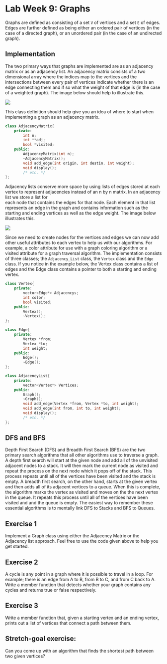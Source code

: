 Lab Week 9: Graphs
==================

Graphs are defined as consisting of a set `V` of vertices
and a set `E` of edges. Edges are further defined as being
either an ordered pair of vertices (in the case of a directed
graph), or an unordered pair (in the case of an undirected
graph).

Implementation
--------------

The two primary ways that graphs are implemented are as an
adjacency matrix or as an adjacency list. An adjacency matrix
consists of a two dimensional array where the indices map to
the vertices and the intersections between every pair of vertices
indicate whether there is an edge connecting them and if so
what the weight of that edge is (in the case of a weighted
graph). The image below should help to illustrate this.

<img src="http://rosemary.umw.edu/~finlayson/class/spring13/cpsc230/notes/images/matrix.png"/>

This class definition should help give you an idea of where to
start when implementing a graph as an adjacency matrix.

```cpp
class AdjacencyMatrix{
    private:
        int n;
        int **adj;
        bool *visited;
    public:
        AdjacencyMatrix(int n);
        ~AdjacencyMatrix();
        void add_edge(int origin, int destin, int weight);
        void display();
        /* etc. */
};
```

Adjacency lists conserve more space by using lists of edges
stored at each vertex to represent adjacencies instead of an
n by n matrix. In an adjacency list we store a list for  
each node that contains the edges for that node. Each element
in that list represents an edge in the graph and contains
information such as the starting and ending vertices as well
as the edge weight. The image below illustrates this.
 

<img src="http://rosemary.umw.edu/~finlayson/class/spring13/cpsc230/notes/images/incidence.png"/>

Since we need to create nodes for the vertices and edges we can
now add other useful attributes to each vertex to help us with our
algorithms. For example, a color attribute for use with a graph
coloring algorithm or a visited attribute for a graph traversal
algorithm. The implementation consists of three classes; the 
`Adjacency_List` class, the `Vertex` class and the `Edge` class. 
If you notice in the example below, the Vertex class contains a list
of edges and the Edge class contains a pointer to both a starting 
and ending vertex.

```cpp
class Vertex{
    private:
        vector<Edge*> Adjacencys;
        int color;
        bool visited;
    public:
        Vertex();
        ~Vertex();
};

class Edge{
    private:
        Vertex *from;
        Vertex *to;
        int weight;
    public:
        Edge();
        ~Edge();
};

class AdjacencyList{
    private:
        vector<Vertex*> Vertices;
    public:
        Graph();
        ~Graph();
        void add_edge(Vertex *from, Vertex *to, int weight);
        void add_edge(int from, int to, int weight);
        void display();
        /* etc. */
};
```

DFS and BFS
-----------

Depth First Search (DFS) and Breadth First Search (BFS) are the two
primary search algorithms that all other algorithms use to  traverse
a graph. A depth first search will start at the given node and add
all of the unvisited adjacent nodes to a stack. It will then mark the current node as visited and repeat the process on the next node which it pops off of the stack. This process repeats until all of the vertices have been visited and the stack is empty. A breadth first search, on the other hand, starts at the given vertex and then adds all of its adjacent vertices to a queue. When this is complete, the algorithm marks the vertex as visited and moves on the the next vertex in the queue. It repeats this process until all of the vertices have been visited and and the queue is empty. The easiest way to remember these essential algorithms is to mentally link DFS to Stacks and BFS to Queues.

Exercise 1
-----------
Implement a Graph class using either the Adjacency Matrix or the
Adjacency list approach. Feel free to use the code given above
to help you get started.

Exercise 2
-----------
A cycle is any point in a graph where it is possible to travel in a
loop. For example; there is an edge from A to B, from B to C, and
from C back to A. Write a member function that detects whether your
graph contains any cycles and returns true or false respectively.


Exercise 3
-----------
Write a member function that, given a starting vertex and an ending
vertex, prints out a list of vertices that connect a path between
them.

Stretch-goal exercise:
----------------------
Can you come up with an algorithm that finds the shortest
path between two given vertices?

